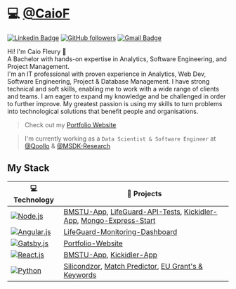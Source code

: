 # 💻 [@CaioF](https://caiof.github.io)

[![Linkedin Badge](https://img.shields.io/badge/-Caio%20Fleury-blue?style=social&logo=Linkedin&logoColor=blue&link=https://www.linkedin.com/in/caio-fleury/)](https://www.linkedin.com/in/caio-fleury/) [![GitHub followers](https://img.shields.io/github/followers/CaioF?label=follow&style=social)](https://github.com/CaioF/?tab=follow) [![Gmail Badge](https://img.shields.io/badge/-caio.fleury.r-red?style=social&logo=Gmail&logoColor=red&link=mailto:caio.fleury.r@gmail.com)](mailto:caio.fleury.r@gmail.com) 


Hi! I'm Caio Fleury 👋    
A Bachelor with hands-on expertise in Analytics, Software Engineering, and Project Management.    
I'm an IT professional with proven experience in Analytics, Web Dev, Software Engineering, Project & Database Management. I have strong technical and soft skills, enabling me to work with a wide range of clients and teams. I am eager to expand my knowledge and be challenged in order to further improve. My greatest passion is using my skills to turn problems into technological solutions that benefit people and organisations.  

>    Check out my [Portfolio Website](https://caiof.github.io)

>    I'm currently working as a `Data Scientist & Software Engineer` at [@Qoollo](https://github.com/qoollo) & [@MSDK-Research](http://msdk-research.com/)    



## My Stack

| 💻 **Technology** | 🚀 **Projects** |
|-|-|
| [![Node.js](https://img.shields.io/static/v1?label=&message=Node.js&color=47d147&logo=node.js&logoColor=FFFFFF)](https://nodejs.org/en/) | [BMSTU-App](https://github.com/CaioF/bmstu-app), [LifeGuard-API-Tests](https://lab.qoollo.com/lifeguard/backend/api-tests), [Kickidler-App](https://github.com/CaioF/kickidler-app), [Mongo-Express-Start](https://github.com/CaioF/mongo-express-start) |
| [![Angular.js](https://img.shields.io/static/v1?label=&message=Angular.js&color=B52E31&logo=angular&logoColor=FFFFFF)](https://angular.io/) | [LifeGuard-Monitoring-Dashboard](https://lab.qoollo.com/lifeguard/frontend/monitoring-dashboard) |
| [![Gatsby.js](https://img.shields.io/static/v1?label=&message=Gatsby.js&color=663399&logo=gatsby&logoColor=FFFFFF)](https://angular.io/) | [](https://github.com/CaioF/) [Portfolio-Website](https://github.com/CaioF/CaioF.github.io) |
| [![React.js](https://img.shields.io/static/v1?label=&message=React.js&color=61dbfb&logo=react&logoColor=FFFFFF)](https://developer.mozilla.org/en-US/docs/Web/JavaScript) | [BMSTU-App](https://github.com/CaioF/bmstu-app), [Kickidler-App](https://github.com/CaioF/kickidler-app) |
| [![Python](https://img.shields.io/static/v1?label=&message=Python&color=3C78A9&logo=python&logoColor=FFFFFF)](https://www.python.org/) | [Silicondzor](https://github.com/CaioF/Silicondzor), [Match Predictor](https://drive.google.com/file/d/1LeRiJix-tWuDQ_pxP7NO_KzwKDHSWuPv/view), [EU Grant's & Keywords](https://www.kaggle.com/caiofleury/dataset-construction) |
